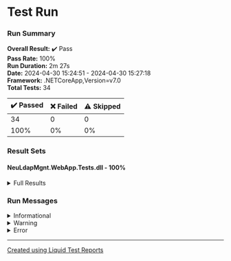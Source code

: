 
# Test Run
### Run Summary

<p>
<strong>Overall Result:</strong> ✔️ Pass <br />
<strong>Pass Rate:</strong> 100% <br />
<strong>Run Duration:</strong> 2m 27s  <br />
<strong>Date:</strong> 2024-04-30 15:24:51 - 2024-04-30 15:27:18 <br />
<strong>Framework:</strong> .NETCoreApp,Version=v7.0 <br />
<strong>Total Tests:</strong> 34 <br />
</p>

<table>
<thead>
<tr>
<th>✔️ Passed</th>
<th>❌ Failed</th>
<th>⚠️ Skipped</th>
</tr>
</thead>
<tbody>
<tr>
<td>34</td>
<td>0</td>
<td>0</td>
</tr>
<tr>
<td>100%</td>
<td>0%</td>
<td>0%</td>
</tr>
</tbody>
</table>

### Result Sets
#### NeuLdapMgnt.WebApp.Tests.dll - 100%
<details>
<summary>Full Results</summary>
<table>
<thead>
<tr>
<th>Result</th>
<th>Test</th>
<th>Duration</th>
</tr>
</thead>
<tr>
<td> ✔️ Passed </td>
<td>DefaultRedirectionToLoginPage</td>
<td>1s 332ms</td>
</tr>
<tr>
<td> ✔️ Passed </td>
<td>RedirectionIsWorkingWhenUnauthorized</td>
<td>5s 742ms</td>
</tr>
<tr>
<td> ✔️ Passed </td>
<td>SuccessfulLoginRedirectsToHomePage</td>
<td>2s 854ms</td>
</tr>
<tr>
<td> ✔️ Passed </td>
<td>NavbarLinksAreWorking</td>
<td>7s 45ms</td>
</tr>
<tr>
<td> ✔️ Passed </td>
<td>NoStudentsArePresent</td>
<td>3s 299ms</td>
</tr>
<tr>
<td> ✔️ Passed </td>
<td>NoStudentsArePresentAndAddStudentsButtonIsPresent</td>
<td>3s 355ms</td>
</tr>
<tr>
<td> ✔️ Passed </td>
<td>AfterPressingAddStudentsButtonRedirectsToAddStudent</td>
<td>3s 460ms</td>
</tr>
<tr>
<td> ✔️ Passed </td>
<td>AddStudentsEditFormHasLoadedDefaultValues</td>
<td>3s 225ms</td>
</tr>
<tr>
<td> ✔️ Passed </td>
<td>AddStudentsEditFormIsValidatingOmCorrectly</td>
<td>3s 680ms</td>
</tr>
<tr>
<td> ✔️ Passed </td>
<td>AddStudentsEditFormIsValidatingFullNameCorrectly</td>
<td>3s 659ms</td>
</tr>
<tr>
<td> ✔️ Passed </td>
<td>AddStudentsEditFormIsValidatingPasswordCorrectly</td>
<td>3s 476ms</td>
</tr>
<tr>
<td> ✔️ Passed </td>
<td>ClassCanBeAdded</td>
<td>4s 369ms</td>
</tr>
<tr>
<td> ✔️ Passed </td>
<td>ClassDuplicateCannotBeAdded</td>
<td>4s 103ms</td>
</tr>
<tr>
<td> ✔️ Passed </td>
<td>ClassCanBeDeleted</td>
<td>4s 957ms</td>
</tr>
<tr>
<td> ✔️ Passed </td>
<td>AddStudentCreatesStudent</td>
<td>4s 428ms</td>
</tr>
<tr>
<td> ✔️ Passed </td>
<td>CannotAddDuplicateStudent</td>
<td>4s 70ms</td>
</tr>
<tr>
<td> ✔️ Passed </td>
<td>CreatedStudentAppearsInTable</td>
<td>3s 181ms</td>
</tr>
<tr>
<td> ✔️ Passed </td>
<td>StudentStatusCanBeSetToInactive</td>
<td>4s 342ms</td>
</tr>
<tr>
<td> ✔️ Passed </td>
<td>InactiveStudentAppearsInTable</td>
<td>3s 9ms</td>
</tr>
<tr>
<td> ✔️ Passed </td>
<td>StudentCanBePermanentlyDeleted</td>
<td>4s 201ms</td>
</tr>
<tr>
<td> ✔️ Passed </td>
<td>AddTeacherCreatesTeacher</td>
<td>4s 352ms</td>
</tr>
<tr>
<td> ✔️ Passed </td>
<td>CannotAddDuplicateTeacher</td>
<td>4s 164ms</td>
</tr>
<tr>
<td> ✔️ Passed </td>
<td>CreatedTeacherAppearsInTable</td>
<td>3s 317ms</td>
</tr>
<tr>
<td> ✔️ Passed </td>
<td>TeacherStatusCanBeSetToInactive</td>
<td>4s 657ms</td>
</tr>
<tr>
<td> ✔️ Passed </td>
<td>InactiveTeacherAppearsInTable</td>
<td>3s 539ms</td>
</tr>
<tr>
<td> ✔️ Passed </td>
<td>TeacherCanBePermanentlyDeleted</td>
<td>4s 260ms</td>
</tr>
<tr>
<td> ✔️ Passed </td>
<td>TeacherStatusCanBeSetToAdmin</td>
<td>5s 593ms</td>
</tr>
<tr>
<td> ✔️ Passed </td>
<td>AdminCanBeDeletedButTeacherStillExists</td>
<td>3s 915ms</td>
</tr>
<tr>
<td> ✔️ Passed </td>
<td>DeletingTeacherPermanentlyDeletesFromAdmins</td>
<td>8s 73ms</td>
</tr>
<tr>
<td> ✔️ Passed </td>
<td>StudentCanBeInspectedFromStudentsPage</td>
<td>4s 209ms</td>
</tr>
<tr>
<td> ✔️ Passed </td>
<td>StudentCanBeInspectedFromInactiveUsersPage</td>
<td>4s 554ms</td>
</tr>
<tr>
<td> ✔️ Passed </td>
<td>TeacherCanBeInspectedFromTeachersPage</td>
<td>4s 885ms</td>
</tr>
<tr>
<td> ✔️ Passed </td>
<td>TeacherCanBeInspectedFromAdminsPage</td>
<td>4s 879ms</td>
</tr>
<tr>
<td> ✔️ Passed </td>
<td>TeacherCanBeInspectedFromInactiveUsersPage</td>
<td>5s 31ms</td>
</tr>
</tbody>
</table>
</details>

### Run Messages
<details>
<summary>Informational</summary>
<pre><code>
</code></pre>
</details>

<details>
<summary>Warning</summary>
<pre><code>
</code></pre>
</details>

<details>
<summary>Error</summary>
<pre><code>
</code></pre>
</details>



----

[Created using Liquid Test Reports](https://github.com/kurtmkurtm/LiquidTestReports)